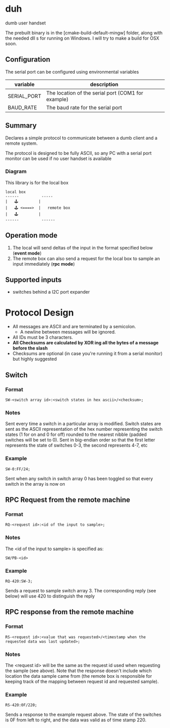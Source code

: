 # duh
dumb user handset

The prebuilt binary is in the [cmake-build-default-mingw] folder, along with the needed dll s for running on Windows. I will try to make a build for OSX soon.

## Configuration
The serial port can be configured using environmental variables

variable | description
---|---
SERIAL_PORT|The location of the serial port (COM1 for example)
BAUD_RATE|The baud rate for the serial port

## Summary
Declares a simple protocol to communicate between a dumb client
and a remote system.

The protocol is designed to be fully ASCII, so any PC with a serial port
monitor can be used if no user handset is available

### Diagram
This library is for the local box

```
local box
------          -----
|   🕹️         |
|   🕹️ <====>  |   remote box
|   🕹️         |
------          ------

```

## Operation mode

1. The local will send deltas of the input in the format specified below (**event mode**)
2. The remote box can also send a request for the local box to sample
an input immediately (**rpc mode**)

## Supported inputs
* switches behind a I2C port expander

# Protocol Design
* All messages are ASCII and are terminated by a semicolon.
    - A newline between messages will be ignored.
* All IDs must be 3 characters. 
* **All Checksums are calculated by XOR ing all the bytes of a message before the slash**
* Checksums are optional (in case you're running it from a serial monitor) but highly suggested

## Switch
### Format
`SW-<switch array id>:<switch states in hex ascii>/<checksum>;`
### Notes
Sent every time a switch in a particular array is modified. Switch states are sent as the ASCII representation of the hex number representing the switch states (1 for on and 0 for off) rounded to the nearest nibble (padded switches will be set to 0). Sent in big-endian order so that the first letter represents the state of switches 0-3, the second represents 4-7, etc
### Example
`SW-0:FF/24;`

Sent when any switch in switch array 0 has been toggled so that every switch in the array is now on
## RPC Request from the remote machine
### Format
`RQ-<request id>:<id of the input to sample>;`

### Notes
The &lt;id of the input to sample&gt; is specified as:

`SW/PB-<id>`

### Example
`RQ-420:SW-3;`

Sends a request to sample switch array 3. The corresponding reply (see below) will use 420 to distinguish the reply

## RPC response from the remote machine
### Format
`RS-<request id>:<value that was requested>/<timestamp when the requested data was last updated>;`

### Notes
The &lt;request id&gt; will be the same as the request id used when requesting the sample (see above).
Note that the response doesn't include which location the data sample came from (the remote box is responsible for keeping track of the mapping between request id and requested sample).

### Example
`RS-420:0F/220;`

Sends a response to the example request above. The state of the switches is 0F from left to right, and the data was valid as of time stamp 220.
